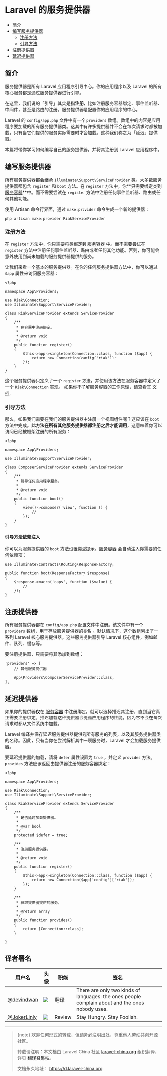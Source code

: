 # Laravel 的服务提供器

- [简介](#introduction)
- [编写服务提供器](#writing-service-providers)
    - [注册方法](#the-register-method)
    - [引导方法](#the-boot-method)
- [注册提供器](#registering-providers)
- [延迟提供器](#deferred-providers)

<a name="introduction"></a>
## 简介

服务提供器是所有 Laravel 应用程序引导中心。你的应用程序以及 Laravel 的所有核心服务都是通过服务提供器进行引导。

在这里，我们说的「引导」其实是指**注册**，比如注册服务容器绑定、事件监听器、中间件，甚至是路由的注册。服务提供器是配置你的应用程序的中心。

Laravel 的 `config/app.php` 文件中有一个 `providers` 数组。数组中的内容是应用程序要加载的所有服务提供器类。这其中有许多提供器并不会在每次请求时都被加载，只有当它们提供的服务实际需要时才会加载。这种我们称之为「延迟」提供器。

本篇将带你学习如何编写自己的服务提供器，并将其注册到 Laravel 应用程序中。

<a name="writing-service-providers"></a>
## 编写服务提供器

所有服务提供器都会继承 `Illuminate\Support\ServiceProvider` 类。大多数服务提供器都包含 `register` 和 `boot` 方法。在 `register` 方法中，你**只需要绑定类到 [服务容器](/docs/{{version}}/container)**中。而不需要尝试在 `register` 方法中注册任何事件监听器、路由或任何其他功能。

使用 Artisan 命令行界面，通过 `make:provider` 命令生成一个新的提供器：

    php artisan make:provider RiakServiceProvider

<a name="the-register-method"></a>
### 注册方法

在 `register` 方法中，你只需要将类绑定到 [服务容器](/docs/{{version}}/container) 中。而不需要尝试在 `register` 方法中注册任何事件监听器、路由或者任何其他功能。否则，你可能会意外使用到尚未加载的服务提供器提供的服务。

让我们来看一个基本的服务提供器。在你的任何服务提供器方法中，你可以通过 `$app` 属性来访问服务容器：

    <?php

    namespace App\Providers;

    use Riak\Connection;
    use Illuminate\Support\ServiceProvider;

    class RiakServiceProvider extends ServiceProvider
    {
        /**
         * 在容器中注册绑定。
         *
         * @return void
         */
        public function register()
        {
            $this->app->singleton(Connection::class, function ($app) {
                return new Connection(config('riak'));
            });
        }
    }

这个服务提供器只定义了一个 `register` 方法，并使用该方法在服务容器中定义了一个 `Riak\Connection` 实现。 如果你不了解服务容器的工作原理，请查看其 [文档](/docs/{{version}}/container).

<a name="the-boot-method"></a>
### 引导方法

那么，如果我们需要在我们的服务提供器中注册一个视图组件呢？这应该在 `boot` 方法中完成。**此方法在所有其他服务提供器都注册之后才能调用**，这意味着你可以访问已经被框架注册的所有服务：

    <?php

    namespace App\Providers;

    use Illuminate\Support\ServiceProvider;

    class ComposerServiceProvider extends ServiceProvider
    {
        /**
         * 引导任何应用程序服务。
         *
         * @return void
         */
        public function boot()
        {
            view()->composer('view', function () {
                //
            });
        }
    }

#### 引导方法依赖注入

你可以为服务提供器的 `boot` 方法设置类型提示。[服务容器](/docs/{{version}}/container) 会自动注入你需要的任何依赖项：

    use Illuminate\Contracts\Routing\ResponseFactory;

    public function boot(ResponseFactory $response)
    {
        $response->macro('caps', function ($value) {
            //
        });
    }

<a name="registering-providers"></a>
## 注册提供器

所有服务提供器都在 `config/app.php` 配置文件中注册。该文件中有一个 `providers` 数组，用于存放服务提供器的类名 。默认情况下，这个数组列出了一系列 Laravel 核心服务提供器。这些服务提供器引导 Laravel 核心组件，例如邮件、队列、缓存等。

要注册提供器，只需要将其添加到数组：

    'providers' => [
        // 其他服务提供器

        App\Providers\ComposerServiceProvider::class,
    ],

<a name="deferred-providers"></a>
## 延迟提供器

如果你的提供器**仅**在 [服务容器](/docs/{{version}}/container) 中注册绑定，就可以选择推迟其注册，直到当它真正需要注册绑定。推迟加载这种提供器会提高应用程序的性能，因为它不会在每次请求时都从文件系统中加载。

Laravel 编译并保存延迟服务提供器提供的所有服务的列表，以及其服务提供器类的名称。因此，只有当你在尝试解析其中一项服务时，Laravel 才会加载服务提供器。

要延迟提供器的加载，请将 `defer` 属性设置为 `true` ，并定义 `provides` 方法。`provides` 方法应该返回由提供器注册的服务容器绑定：

    <?php

    namespace App\Providers;

    use Riak\Connection;
    use Illuminate\Support\ServiceProvider;

    class RiakServiceProvider extends ServiceProvider
    {
        /**
         * 是否延时加载提供器。
         *
         * @var bool
         */
        protected $defer = true;

        /**
         * 注册服务提供器。
         *
         * @return void
         */
        public function register()
        {
            $this->app->singleton(Connection::class, function ($app) {
                return new Connection($app['config']['riak']);
            });
        }

        /**
         * 获取提供器提供的服务。
         *
         * @return array
         */
        public function provides()
        {
            return [Connection::class];
        }

    }

## 译者署名

| 用户名 | 头像 | 职能 | 签名 |
|---|---|---|---|
| [@devindwan](https://github.com/devindwan) | <img class="avatar-66 rm-style" src="https://avatars2.githubusercontent.com/u/10205466?v=4&s=100"> | 翻译 | There are only two kinds of languages: the ones people complain about and the ones nobody uses. |
| [@JokerLinly](https://laravel-china.org/users/5350)  | <img class="avatar-66 rm-style" src="https://dn-phphub.qbox.me/uploads/avatars/5350_1481857380.jpg">  |  Review  | Stay Hungry. Stay Foolish. |


---

> {note} 欢迎任何形式的转载，但请务必注明出处，尊重他人劳动共创开源社区。
>
> 转载请注明：本文档由 Laravel China 社区 [laravel-china.org](https://laravel-china.org) 组织翻译，详见 [翻译召集帖](https://laravel-china.org/topics/5756/laravel-55-document-translation-call-come-and-join-the-translation)。
>
> 文档永久地址： https://d.laravel-china.org
